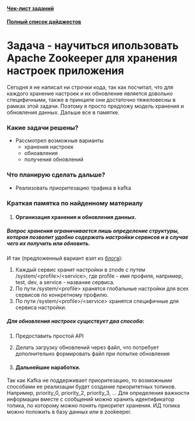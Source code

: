 #### [Чек-лист заданий](https://daniel55411.github.io/2018/04/29/check-list/)
#### [Полный список дайджестов](https://daniel55411.github.io/2018/04/29/table-of-contents/)

# Задача - научиться ипользовать Apache Zookeeper для хранения настроек приложения

Сегодня я не написал ни строчки кода, так как посчитал, что для каждого хранение настроек и их обновление является довольно специфичными, также в принципе они достаточно тяжеловесны в рамках этой задачи. Поэтому я просто предложу модель хранения и обновления данных. Дальше все в памятке.

### Какие задачи решены?
- Рассмотрел возможные варианты 
  - хранения настроек
  - обноавления 
  - получения обновлений
  
### Что планирую сделать дальше?
- Реализовать приоритезацию трафика в kafka

### Краткая памятка по найденному материалу
1. #### Организация хранения и обновления данных.
  ##### Вопрос хранения ограничивается лишь определение структуры, которая позволит удобно содержать настройки сервисов и в случае чего их получить или обновить.
  И так (предложенный вариант взят из [блога](https://sysgears.com/articles/managing-configuration-of-distributed-system-with-apache-zookeeper/)):
  1. Каждый сервис хранит настройки в znode с путем /system/\<profile\>/\<service\>, где profile - имя профиля, например, test, dev, а service - название сервиса.
  2. По пути /system/\<profile\> хранятся глобальные настройки для всех сервисов по конкретному профилю.
  3. По пути /system/\<profile\>/\<service\> хранятся специфичные для сервиса настройки.
    
  ##### Для обновления настроек существует два способа:
  1. Предоставить простой API
  2. Делать загрузку обновлений через файл, что потребует дополнительно формировать файл при попытке обновления
    
 2. #### Дальнейшие наработки. 
  Так как Kafka не поддерживает приоритезацию, то возможными способами ее реализации будет создание приоритетных топиков. Например, priority_0, priority_2, priority_3, ... Для определения важности информации вместе с сообщений можно хранить идентификатор топика, по которому можно понять приоритет хранения. ИД топика можно положить в базу данных или в zookeeper.
